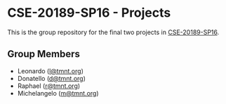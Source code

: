 CSE-20189-SP16 - Projects
=========================

This is the group repository for the final two projects in [CSE-20189-SP16].

Group Members
-------------

- Leonardo      (l@tmnt.org)
- Donatello     (d@tmnt.org)
- Raphael       (r@tmnt.org)
- Michelangelo  (m@tmnt.org)

[CSE-20189-SP16]: https://www3.nd.edu/~pbui/teaching/cse.20189.sp16/
